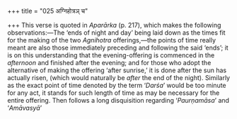+++
title = "025 अग्निहोत्रञ् च"

+++
This verse is quoted in *Aparārka* (p. 217), which makes the following
observations:—The ‘ends of night and day’ being laid down as the times
fit for the making of the two *Agnihotra* offerings,—the points of time
really meant are also those immediately preceding and following the said
‘ends’; it is on this understanding that the evening-offering is
commenced in the *afternoon* and finished after the evening; and for
those who adopt the alternative of making the offering ‘after sunrise,’
it is done after the sun has actually risen, (which would naturally be
*after* the end of the night). Similarly as the exact point of time
denoted by the term ‘*Darśa*’ would be too minute for any act, it stands
for such length of time as may be necessary for the entire offering.
Then follows a long disquisition regarding ‘*Paurṇamāsa*’ and
‘*Amāvasyā*’


